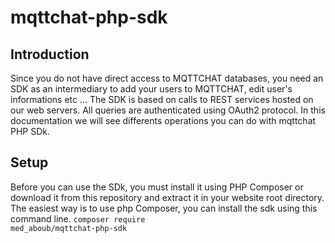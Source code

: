 # mqttchat-php-sdk

## Introduction
Since you do not have direct access to MQTTCHAT databases, you need an SDK as an intermediary to add your users to MQTTCHAT, edit user's informations etc ... The SDK is based on calls to REST services hosted on our web servers. All queries are authenticated using OAuth2 protocol.
In this documentation we will see differents operations you can do with mqttchat PHP SDk.

## Setup

Before you can use the SDk, you must install it using PHP Composer or download it from this repository and extract it in your website root directory.
The easiest way is to use php Composer, you can install the sdk using this command line.
<code>composer require med_aboub/mqttchat-php-sdk</code>

